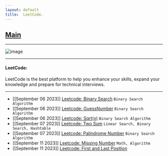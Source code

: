 ```yaml
---
layout: default
title:  LeetCode.
---
```


<h2 class="menu-header" id="index"><a href="../../../index.html">Main</a></h2>
<hr>

![image](https://github.com/h4ckyou/h4ckyou.github.io/assets/127159644/0d26a172-e038-4f5b-835e-1e35c03e8d6e)


* * *
<h4 class="menu-header" id="programming">LeetCode:</h4>
LeetCode is the best platform to help you enhance your skills, expand your knowledge and prepare for technical interviews.
<hr>

- [[September 06 2023]] [Leetcode: Binary Search](https://h4ckyou.github.io/posts/programming/Leetcode/Binary%20Search/solution.html) `Binary Search Algorithm`
- [[September 06 2023]] [Leetcode: GuessNumber](https://h4ckyou.github.io/posts/programming/Leetcode/Guess%20Number%20Higher%20or%20Lower/solution.html) `Binary Search Algorithm`
- [[September 06 2023]] [Leetcode: Sqrt(x)](https://h4ckyou.github.io/posts/programming/Leetcode/Sqrt/solution.html) `Binary Search Algorithm`
- [[September 07 2023]] [Leetcode: Two Sum](https://h4ckyou.github.io/posts/programming/Leetcode/TwoSum/solution.html) `Linear Search, Binary Search, Hashtable`
- [[September 07 2023]] [Leetcode: Palindrome Number](https://h4ckyou.github.io/posts/programming/Leetcode/Palindrom%20Number/solution.html) `Binary Search Algorithm`
- [[September 11 2023]] [Leetcode: Missing Number](https://h4ckyou.github.io/posts/programming/Leetcode/Missing%20Number/solution.html) `Math, Algorithm`
- [[September 11 2023]] [Leetcode: First and Last Position](https://github.com/h4ckyou/h4ckyou.github.io/blob/main/posts/programming/Leetcode/Find%20First%20and%20Last%20Position%20of%20Element%20in%20Sorted%20Array/solution.html)
